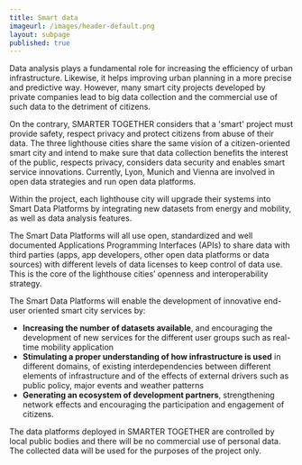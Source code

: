 ```yaml
---
title: Smart data
imageurl: /images/header-default.png
layout: subpage
published: true
---
```

Data analysis plays a fundamental role for increasing the efficiency of urban infrastructure. Likewise, it helps improving urban planning in a more precise and predictive way. However, many smart city projects developed by private companies lead to big data collection and the commercial use of such data to the detriment of citizens.

On the contrary, SMARTER TOGETHER considers that a 'smart' project must provide safety, respect privacy and protect citizens from abuse of their data. The three lighthouse cities share the same vision of a citizen-oriented smart city and intend to make sure that data collection benefits the interest of the public, respects privacy, considers data security and enables smart service innovations. Currently, Lyon, Munich and Vienna are involved in open data strategies and run open data platforms.

Within the project, each lighthouse city will upgrade their systems into Smart Data Platforms by integrating new datasets from energy and mobility, as well as data analysis features.

The Smart Data Platforms will all use open, standardized and well documented Applications Programming Interfaces (APIs) to share data with third parties (apps, app developers, other open data platforms or data sources) with different levels of data licenses to keep control of data use. This is the core of the lighthouse cities’ openness and interoperability strategy.

The Smart Data Platforms will enable the development of innovative end-user oriented smart city services by:

*   **Increasing the number of datasets available**, and encouraging the development of new services for the different user groups such as real-time mobility application
*   **Stimulating a proper understanding of how infrastructure is used** in different domains, of existing interdependencies between different elements of infrastructure and of the effects of external drivers such as public policy, major events and weather patterns
*   **Generating an ecosystem of development partners**, strengthening network effects and encouraging the participation and engagement of citizens.

The data platforms deployed in SMARTER TOGETHER are controlled by local public bodies and there will be no commercial use of personal data. The collected data will be used for the purposes of the project only.

